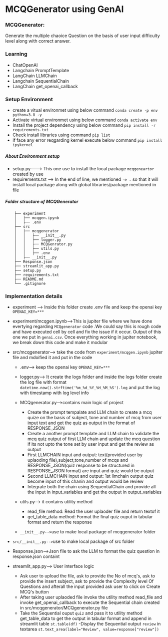# MCQGenerator using GenAI
### MCQGenerator:
Generate the multiple chaoice Question on the basis of user input difficulty level along with correct answer.
### Learning
- ChatOpenAI
- Langchain PromptTemplate
- LangChain LLMChain
- Langchain SequentialChain
- LangChain get_openai_callback

### Setup Environment
- create a vitual environmet using below command
        ```
        conda create -p env python=3.8 -y
        ```
- Activate virtual environmet using below command
        ```
        conda activate env
        ```
- Install the project dependency using below command
           ```
        pip install -r requirements.txt
        ``` 
-   Check  install libraries using command
        ```
        pip list
        ```
- if face any error reqgarding kernel execute below command
                ```
                pip install ipykernel
                ```
##### About Environment setup
- setup.py---> This one use to install the local package ```mcqgeneartor``` created by use 
- requirements.txt --> In the end of line, we mentioned ```-e .```   so that it  will install local package along with global libraries/package mentioned in file


##### Folder structure of MCQGenerator
```
    ├── experiment
    │   ├── mcqgen.ipynb
    │   ├── .env
    ├── src
    │   ├── mcqgenerator
    │   │   ├── __init__.py
    │   │   ├── logger.py
    │   │   ├── MCQGenrator.py
    │   │   ├── utils.py
    │   │   ├── .env
    │   ├── __init__.py
    ├── Response.json
    ├── streamlit_app.py
    ├── setup.py
    ├── requirements.txt
    ├── README.md
    └── .gitignore
``` 
### Implementation details
- experiment --> Inside this folder create .env file and keep the openai key ```OPENAI_KEY=***```
- experiment/mcqgen.ipynb-->This is jupiter file where we have done evertying regarding ``MCQgenerator`` code .We could say this is rough code and have executed cell by cell and fix the issue if it occur. Output of this one we put in ```genai.csv```. Once everything working in jupiter notebook, we break down this code and make it modular

- src/mcqgenerator--> take the code from ```experiment/mcqgen.ipynb``` jupiter file and mdoified it and put in the code
    - .env--> keep the openai key ```OPENAI_KEY=***```
    - logger.py--> It create the logs folder and inside the logs folder create the log file with format ```datetime.now().strftime('%m_%d_%Y_%H_%M_%S').log``` and put the log with timestamp with log level info
    - MCQgenerator.py-->contains main logic of project
    
        - Create the prompt tempalate and LLM chain to create a mcq quize on the basis of subject, tone and number of mcq from user input text and get the quiz as output in the format of RESPONSE_JSON
        - Create a another prompt template and LLM chain to validate the mcq quiz output of first LLM chain and update the mcq question if its not upto the tone set by user input and get the review as output
        - First LLMCHAIN input and output: text(provided user by uplaoding file),subject,tone,number of mcqs and RESPONSE_JSON(quiz response to be structured in RESPONSE_JSON format) are input and quiz would be output
        - Second LLMCHAIN input and output: 1st llmchain output quiz become input of this chanin and output would be review
        - Integrate both the chain using SequentialChain and provide all the input in input_variables and get the output in output_variables
    - utils.py--> it contains utility method
    
        -  read_file method: Read the user uplaoder file and return textof it
        -  get_table_data method: Format the final quiz ouput in tabular format and return the response
    - ```__init__.py-->```use to make local package of mcqgenerator folder
- ```src/__init__.py-->```use to make local package of src folder
- Response.json-->Json file to ask the LLM to format the quiz question in response.json containt
- streamlit_app.py--> User interface logic

    - Ask user to upload the file, ask to provide the No of mcq's, ask to provide the insert subject, ask to provide the Complexity level Of Questions and afterall the input provided ask user to click on Create MCQ's button
    - After taking user uplaoded file invoke the utility method read_file and invoke get_openai_callback to execute the Sequential chain created in src/mcqgenerator/MCQgenerator.py file 
    - Take the Sequential ouput ```quiz``` and pass it to utility method get_table_data to get the output in tabular format and append in streamlit table ```st.table(df)```
    -Display the Sequential output ```review``` in textarea ```st.text_area(label="Review", value=response["review"])```